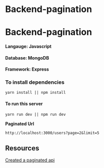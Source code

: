 # Backend-pagination

# Backend-pagination

#### Langauge: Javascript

#### Database: MongoDB

#### Framework: Express

### To install dependencies

```
yarn install || npm install
```

#### To run this server

```
yarn run dev || npm run dev
```

**Paginated Url**

```
http://localhost:3000/users?page=2&limit=5
```

## Resources

[Created a paginated api](https://www.youtube.com/watch?v=ZX3qt0UWifc)
